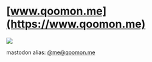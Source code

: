 # [www.qoomon.me](https://www.qoomon.me)
![](https://img.shields.io/website?url=https%3A%2F%2Fwww.qoomon.me)

mastodon alias: [@me@qoomon.me]()

